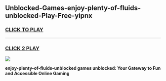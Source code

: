 
## Unblocked-Games-enjoy-plenty-of-fluids-unblocked-Play-Free-yipnx
<h3>
<a href="https://premium76.site?title=enjoy-plenty-of-fluids-unblocked&ref=10A">CLICK TO PLAY</a></h3>
<hr>

<h3>
<a href="https://premium76.site?title=enjoy-plenty-of-fluids-unblocked&ref=10A">CLICK 2 PLAY</a>
  
</h3>

<a href="https://premium76.site?title=enjoy-plenty-of-fluids-unblocked&ref=10A"><img src="https://clearcache.store/games.png"></a>


**enjoy-plenty-of-fluids-unblocked games unblocked: Your Gateway to Fun and Accessible Online Gaming**
